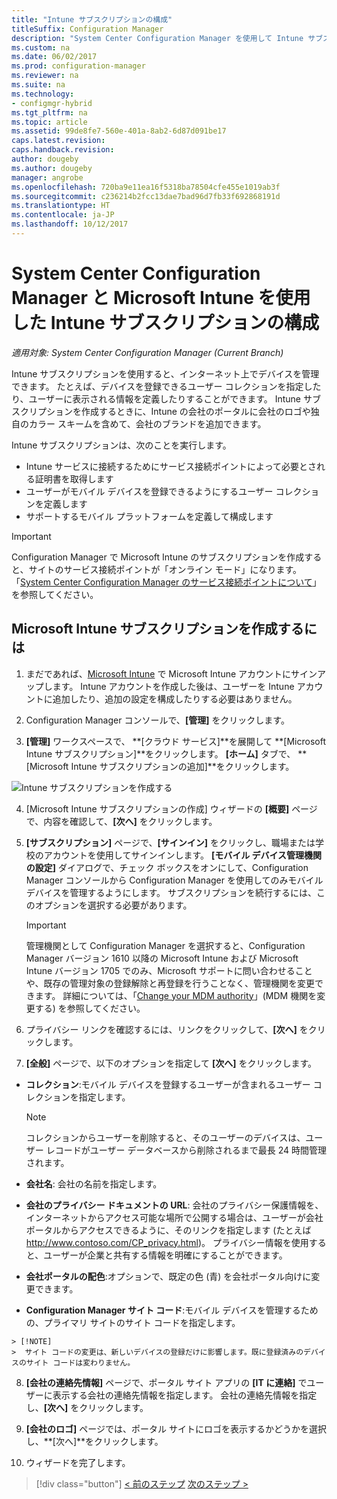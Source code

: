```yaml
---
title: "Intune サブスクリプションの構成"
titleSuffix: Configuration Manager
description: "System Center Configuration Manager を使用して Intune サブスクリプションを構成します。"
ms.custom: na
ms.date: 06/02/2017
ms.prod: configuration-manager
ms.reviewer: na
ms.suite: na
ms.technology:
- configmgr-hybrid
ms.tgt_pltfrm: na
ms.topic: article
ms.assetid: 99de8fe7-560e-401a-8ab2-6d87d091be17
caps.latest.revision: 
caps.handback.revision: 
author: dougeby
ms.author: dougeby
manager: angrobe
ms.openlocfilehash: 720ba9e11ea16f5318ba78504cfe455e1019ab3f
ms.sourcegitcommit: c236214b2fcc13dae7bad96d7fb33f692868191d
ms.translationtype: HT
ms.contentlocale: ja-JP
ms.lasthandoff: 10/12/2017
---
```

# <a name="configure-your-intune-subscription-with-system-center-configuration-manager-and-microsoft-intune"></a>System Center Configuration Manager と Microsoft Intune を使用した Intune サブスクリプションの構成

*適用対象: System Center Configuration Manager (Current Branch)*

Intune サブスクリプションを使用すると、インターネット上でデバイスを管理できます。 たとえば、デバイスを登録できるユーザー コレクションを指定したり、ユーザーに表示される情報を定義したりすることができます。 Intune サブスクリプションを作成するときに、Intune の会社のポータルに会社のロゴや独自のカラー スキームを含めて、会社のブランドを追加できます。

Intune サブスクリプションは、次のことを実行します。

-   Intune サービスに接続するためにサービス接続ポイントによって必要とされる証明書を取得します
-   ユーザーがモバイル デバイスを登録できるようにするユーザー コレクションを定義します
-   サポートするモバイル プラットフォームを定義して構成します

> [!IMPORTANT]
>  Configuration Manager で Microsoft Intune のサブスクリプションを作成すると、サイトのサービス接続ポイントが「オンライン モード」になります。 「[System Center Configuration Manager のサービス接続ポイントについて](../../core/servers/deploy/configure/about-the-service-connection-point.md)」を参照してください。

## <a name="to-create-the-microsoft-intune-subscription"></a>Microsoft Intune サブスクリプションを作成するには

1.  まだであれば、[Microsoft Intune](http://go.microsoft.com/fwlink/?LinkID=258216) で Microsoft Intune アカウントにサインアップします。  Intune アカウントを作成した後は、ユーザーを Intune アカウントに追加したり、追加の設定を構成したりする必要はありません。

2.  Configuration Manager コンソールで、**[管理]** をクリックします。

3.  **[管理]** ワークスペースで、 **[クラウド サービス]**を展開して **[Microsoft Intune サブスクリプション]**をクリックします。 **[ホーム]** タブで、 **[Microsoft Intune サブスクリプションの追加]**をクリックします。

![Intune サブスクリプションを作成する](../media/mdm-set-intune.png)

4.  [Microsoft Intune サブスクリプションの作成] ウィザードの **[概要]** ページで、内容を確認して、**[次へ]** をクリックします。

5.  **[サブスクリプション]** ページで、**[サインイン]** をクリックし、職場または学校のアカウントを使用してサインインします。 **[モバイル デバイス管理機関の設定]** ダイアログで、チェック ボックスをオンにして、Configuration Manager コンソールから Configuration Manager を使用してのみモバイル デバイスを管理するようにします。 サブスクリプションを続行するには、このオプションを選択する必要があります。

    > [!IMPORTANT]
    >  管理機関として Configuration Manager を選択すると、Configuration Manager バージョン 1610 以降の Microsoft Intune および Microsoft Intune バージョン 1705 でのみ、Microsoft サポートに問い合わせることや、既存の管理対象の登録解除と再登録を行うことなく、管理機関を変更できます。 詳細については、「[Change your MDM authority](/sccm/mdm/deploy-use/change-mdm-authority)」(MDM 機関を変更する) を参照してください。

6.  プライバシー リンクを確認するには、リンクをクリックして、**[次へ]** をクリックします。

7.  **[全般]** ページで、以下のオプションを指定して **[次へ]** をクリックします。

  -   **コレクション**:モバイル デバイスを登録するユーザーが含まれるユーザー コレクションを指定します。

      > [!NOTE]
      >  コレクションからユーザーを削除すると、そのユーザーのデバイスは、ユーザー レコードがユーザー データベースから削除されるまで最長 24 時間管理されます。

  -   **会社名**: 会社の名前を指定します。

  -   **会社のプライバシー ドキュメントの URL**: 会社のプライバシー保護情報を、インターネットからアクセス可能な場所で公開する場合は、ユーザーが会社ポータルからアクセスできるように、そのリンクを指定します (たとえば http://www.contoso.com/CP_privacy.html)。 プライバシー情報を使用すると、ユーザーが企業と共有する情報を明確にすることができます。

  -   **会社ポータルの配色**:オプションで、既定の色 (青) を会社ポータル向けに変更できます。

  -   **Configuration Manager サイト コード**:モバイル デバイスを管理するための、プライマリ サイトのサイト コードを指定します。

    > [!NOTE]
    >  サイト コードの変更は、新しいデバイスの登録だけに影響します。既に登録済みのデバイスのサイト コードは変わりません。

8.  **[会社の連絡先情報]** ページで、ポータル サイト アプリの **[IT に連絡]** でユーザーに表示する会社の連絡先情報を指定します。 会社の連絡先情報を指定し、**[次へ]** をクリックします。

9. **[会社のロゴ]** ページでは、ポータル サイトにロゴを表示するかどうかを選択し、**[次へ]**をクリックします。

10. ウィザードを完了します。

> [!div class="button"]
[< 前のステップ](confirm-dns.md)  [次のステップ >](terms-and-conditions.md)
